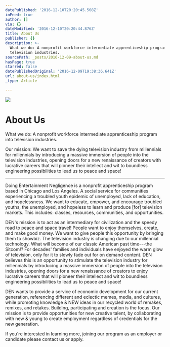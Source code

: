 ```yaml
---
datePublished: '2016-12-10T20:20:45.508Z'
inFeed: true
author: []
via: {}
dateModified: '2016-12-10T20:20:44.876Z'
title: About Us
publisher: {}
description: >-
  What we do: A nonprofit workforce intermediate apprenticeship program into
  television industries.
sourcePath: _posts/2016-12-09-about-us.md
hasPage: true
starred: false
datePublishedOriginal: '2016-12-09T19:38:36.641Z'
url: about-us/index.html
_type: Article

---
```

![](https://the-grid-user-content.s3-us-west-2.amazonaws.com/1c9a85a2-b763-446a-87d1-eafefc1973fd.png)

# About Us

What we do: A nonprofit workforce intermediate apprenticeship program into television industries.

Our mission: We want to save the dying television industry from millennials for millennials by introducing a massive immersion of people into the television industries, opening doors for a new renaissance of creators with lucrative careers that will pioneer their intellect and wit to boundless engineering possibilities to lead us to peace and space!

---

Doing Entertainment Negligence is a nonprofit apprenticeship program based in Chicago and Los Angeles. A social service for communities experiencing a troubled youth epidemic of unemployed, lack of education, and hopelessness. We want to educate, empower, and encourage troubled youths, the unemployed, and hopeless to learn and produce \[for\] television markets. This includes: classes, resources, communities, and opportunities.

DEN's mission is to act as an intermediary for civilization and the speedy road to peace and space travel! People want to enjoy themselves, create, and make good money. We want to give people this opportunity by bringing them to showbiz. The television industry is changing due to our millennial technology. What will become of our classic American past time---the Sitcom!? For decades' families and individuals have enjoyed the warm glow of television, only for it to slowly fade out for on demand content. DEN believes this is an opportunity to stimulate the television industry for millennials by introducing a massive immersion of people into the television industries, opening doors for a new renaissance of creators to enjoy lucrative careers that will pioneer their intellect and wit to boundless engineering possibilities to lead us to peace and space!

DEN wants to provide a service of economic development for our current generation, referencing different and eclectic memes, media, and cultures, while promoting knowledge & NEW ideas in our recycled world of remakes, remixes, and retakes. Building, participating and creation is the focus. Our mission is to provide opportunities for new creative talent, by collaborating with new & young to create employment regardless of credentials for the new generation.

If you're interested in learning more, joining our program as an employer or candidate please contact us or apply.